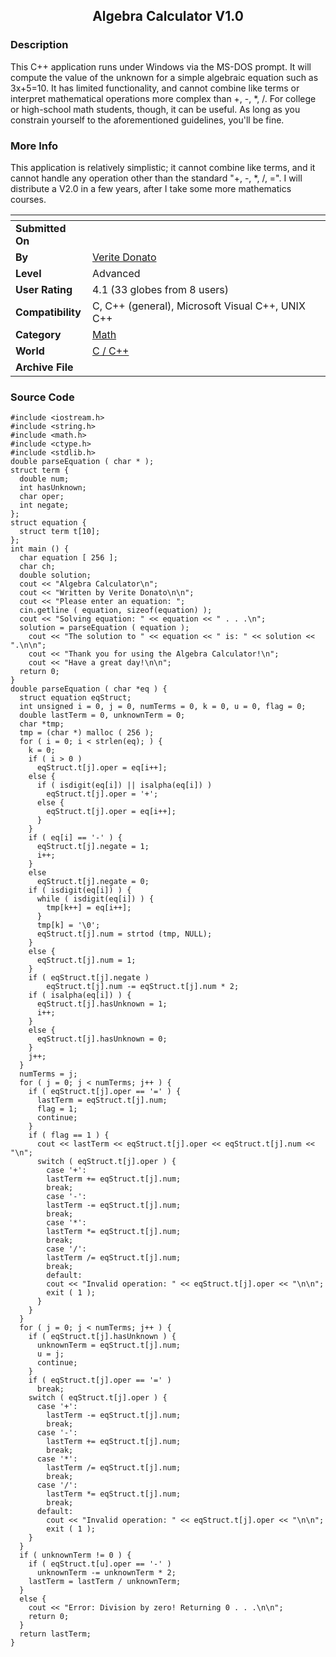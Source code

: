 ﻿<div align="center">

## Algebra Calculator V1\.0


</div>

### Description

This C++ application runs under Windows via the MS-DOS prompt. It will compute the value of the unknown for a simple algebraic equation such as 3x+5=10. It has limited functionality, and cannot combine like terms or interpret mathematical operations more complex than +, -, *, /. For college or high-school math students, though, it can be useful. As long as you constrain yourself to the aforementioned guidelines, you'll be fine.
 
### More Info
 
This application is relatively simplistic; it cannot combine like terms, and it cannot handle any operation other than the standard "+, -, *, /, =". I will distribute a V2.0 in a few years, after I take some more mathematics courses.


<span>             |<span>
---                |---
**Submitted On**   |
**By**             |[Verite Donato](https://github.com/Planet-Source-Code/PSCIndex/blob/master/ByAuthor/verite-donato.md)
**Level**          |Advanced
**User Rating**    |4.1 (33 globes from 8 users)
**Compatibility**  |C, C\+\+ \(general\), Microsoft Visual C\+\+, UNIX C\+\+
**Category**       |[Math](https://github.com/Planet-Source-Code/PSCIndex/blob/master/ByCategory/math__3-12.md)
**World**          |[C / C\+\+](https://github.com/Planet-Source-Code/PSCIndex/blob/master/ByWorld/c-c.md)
**Archive File**   |[](https://github.com/Planet-Source-Code/verite-donato-algebra-calculator-v1-0__3-3095/archive/master.zip)





### Source Code

```
#include <iostream.h>
#include <string.h>
#include <math.h>
#include <ctype.h>
#include <stdlib.h>
double parseEquation ( char * );
struct term {
  double num;
  int hasUnknown;
  char oper;
  int negate;
};
struct equation {
  struct term t[10];
};
int main () {
  char equation [ 256 ];
  char ch;
  double solution;
  cout << "Algebra Calculator\n";
  cout << "Written by Verite Donato\n\n";
  cout << "Please enter an equation: ";
  cin.getline ( equation, sizeof(equation) );
  cout << "Solving equation: " << equation << " . . .\n";
  solution = parseEquation ( equation );
  	cout << "The solution to " << equation << " is: " << solution << ".\n\n";
	cout << "Thank you for using the Algebra Calculator!\n";
	cout << "Have a great day!\n\n";
  return 0;
}
double parseEquation ( char *eq ) {
  struct equation eqStruct;
  int unsigned i = 0, j = 0, numTerms = 0, k = 0, u = 0, flag = 0;
  double lastTerm = 0, unknownTerm = 0;
  char *tmp;
  tmp = (char *) malloc ( 256 );
  for ( i = 0; i < strlen(eq); ) {
	k = 0;
	if ( i > 0 )
	  eqStruct.t[j].oper = eq[i++];
	else {
	  if ( isdigit(eq[i]) || isalpha(eq[i]) )
		eqStruct.t[j].oper = '+';
	  else {
		eqStruct.t[j].oper = eq[i++];
	  }
	}
    if ( eq[i] == '-' ) {
   	  eqStruct.t[j].negate = 1;
   	  i++;
    }
    else
   	  eqStruct.t[j].negate = 0;
	if ( isdigit(eq[i]) ) {
 	  while ( isdigit(eq[i]) ) {
	    tmp[k++] = eq[i++];
      }
      tmp[k] = '\0';
 	  eqStruct.t[j].num = strtod (tmp, NULL);
	}
	else {
	  eqStruct.t[j].num = 1;
	}
	if ( eqStruct.t[j].negate )
		eqStruct.t[j].num -= eqStruct.t[j].num * 2;
	if ( isalpha(eq[i]) ) {
	  eqStruct.t[j].hasUnknown = 1;
	  i++;
	}
    else {
	  eqStruct.t[j].hasUnknown = 0;
	}
	j++;
  }
  numTerms = j;
  for ( j = 0; j < numTerms; j++ ) {
    if ( eqStruct.t[j].oper == '=' ) {
	  lastTerm = eqStruct.t[j].num;
	  flag = 1;
 	  continue;
	}
	if ( flag == 1 ) {
	  cout << lastTerm << eqStruct.t[j].oper << eqStruct.t[j].num << "\n";
 	  switch ( eqStruct.t[j].oper ) {
  		case '+':
	    lastTerm += eqStruct.t[j].num;
  	    break;
 	    case '-':
   		lastTerm -= eqStruct.t[j].num;
		break;
	    case '*':
	    lastTerm *= eqStruct.t[j].num;
  		break;
	    case '/':
 		lastTerm /= eqStruct.t[j].num;
	    break;
  		default:
	    cout << "Invalid operation: " << eqStruct.t[j].oper << "\n\n";
 	    exit ( 1 );
	  }
	}
  }
  for ( j = 0; j < numTerms; j++ ) {
	if ( eqStruct.t[j].hasUnknown ) {
	  unknownTerm = eqStruct.t[j].num;
	  u = j;
	  continue;
	}
	if ( eqStruct.t[j].oper == '=' )
	  break;
	switch ( eqStruct.t[j].oper ) {
	  case '+':
	    lastTerm -= eqStruct.t[j].num;
	    break;
	  case '-':
	    lastTerm += eqStruct.t[j].num;
	    break;
	  case '*':
	    lastTerm /= eqStruct.t[j].num;
	    break;
	  case '/':
	    lastTerm *= eqStruct.t[j].num;
	    break;
	  default:
	    cout << "Invalid operation: " << eqStruct.t[j].oper << "\n\n";
   	    exit ( 1 );
    }
  }
  if ( unknownTerm != 0 ) {
	if ( eqStruct.t[u].oper == '-' )
	  unknownTerm -= unknownTerm * 2;
    lastTerm = lastTerm / unknownTerm;
  }
  else {
    cout << "Error: Division by zero! Returning 0 . . .\n\n";
    return 0;
  }
  return lastTerm;
}
```


